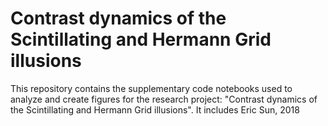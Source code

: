 # Contrast dynamics of the Scintillating and Hermann Grid illusions

This repository contains the supplementary code notebooks used to analyze and create figures for the research project: "Contrast dynamics of the Scintillating and Hermann Grid illusions". It includes 
Eric Sun, 2018
